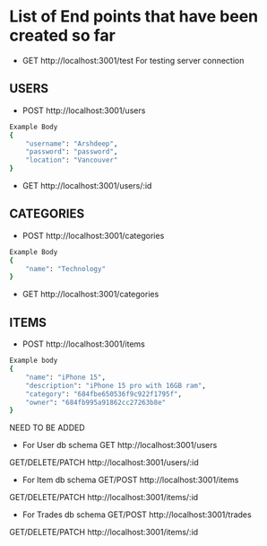 # List of End points that have been created so far

- GET http://localhost:3001/test
For testing server connection

## USERS
- POST http://localhost:3001/users
```bash
Example Body
{
    "username": "Arshdeep",
    "password": "password",
    "location": "Vancouver"
}
```

- GET http://localhost:3001/users/:id


## CATEGORIES
- POST http://localhost:3001/categories
```bash
Example Body
{
    "name": "Technology"
}
```

- GET http://localhost:3001/categories

## ITEMS 

- POST http://localhost:3001/items
```bash
Example body
{
    "name": "iPhone 15",
    "description": "iPhone 15 pro with 16GB ram",
    "category": "684fbe650536f9c922f1795f",
    "owner": "684fb995a91862cc27263b8e"
}
```

NEED TO BE ADDED

- For User db schema
GET http://localhost:3001/users

GET/DELETE/PATCH http://localhost:3001/users/:id

- For Item db schema
GET/POST http://localhost:3001/items

GET/DELETE/PATCH http://localhost:3001/items/:id

- For Trades db schema
GET/POST http://localhost:3001/trades

GET/DELETE/PATCH http://localhost:3001/items/:id